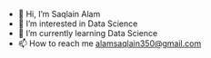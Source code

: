 - 👋 Hi, I’m Saqlain Alam
- 👀 I’m interested in Data Science
- 🌱 I’m currently learning Data Science
- 📫 How to reach me alamsaqlain350@gmail.com 

<!---
SaqlainAlam78/SaqlainAlam78 is a ✨ special ✨ repository because its `README.md` (this file) appears on your GitHub profile.
You can click the Preview link to take a look at your changes.
--->
